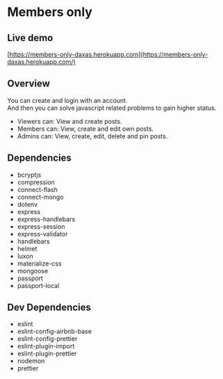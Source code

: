 # Members only

## Live demo
[https://members-only-daxas.herokuapp.com](https://members-only-daxas.herokuapp.com/)

## Overview
You can create and login with an account.<br>
And then you can solve javascript related problems to gain higher status.<br>
- Viewers can: View and create posts.<br>
- Members can: View, create and edit own posts.<br>
- Admins can: View, create, edit, delete and pin posts.<br>

## Dependencies
  - bcryptjs
  - compression
  - connect-flash
  - connect-mongo
  - dotenv
  - express
  - express-handlebars
  - express-session
  - express-validator
  - handlebars
  - helmet
  - luxon
  - materialize-css
  - mongoose
  - passport
  - passport-local
  
## Dev Dependencies
- eslint
- eslint-config-airbnb-base
- eslint-config-prettier
- eslint-plugin-import
- eslint-plugin-prettier
- nodemon
- prettier
